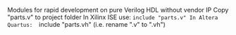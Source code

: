 Modules for rapid development on pure Verilog HDL without vendor IP
Copy "parts.v" to project folder
In Xilinx ISE use: 
`include "parts.v"
In Altera Quartus: 
`include "parts.vh" (i.e. rename ".v" to ".vh")